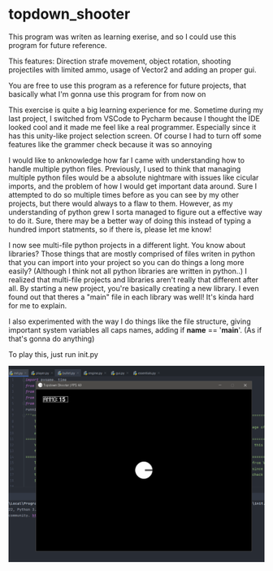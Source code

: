 # topdown_shooter
This program was writen as learning exerise, and so I could use this program for future reference.

This features: Direction strafe movement, object rotation, shooting projectiles with limited ammo, usage of Vector2
and adding an proper gui.

You are free to use this program as a reference for future projects, that basically what I'm gonna use this program
for from now on

This exercise is quite a big learning experience for me. Sometime during my last project, I switched from VSCode to
Pycharm because I thought the IDE looked cool and it made me feel like a real programmer. Especially since it has
this unity-like project selection screen. Of course I had to turn off some features like the grammer check because
it was so annoying
    
I would like to anknowledge how far I came with understanding how to handle multiple python files. Previously, I 
used to think that managing multiple python files would be a absolute nightmare with issues like cicular imports,
and the problem of how I would get important data around. Sure I attempted to do so multiple times before as you can
see by my other projects, but there would always to a flaw to them. However, as my understanding of python grew I
sorta managed to figure out a effective way to do it. Sure, there may be a better way of doing this instead of
typing a hundred import statments, so if there is, please let me know!
    
I now see multi-file python projects in a different light. You know about libraries? Those things that are mostly
comprised of files writen in python that you can import into your project so you can do things a long more easily?
(Although I think not all python libraries are written in python..) I realized that multi-file projects and
libraries aren't really that different after all. By starting a new project, you're basically creating a new 
library. I even found out that theres a "main" file in each library was well! It's kinda hard for me to explain.
    
I also experimented with the way I do things like the file structure, giving important system variables all caps 
names, adding if __name__ == '__main__'. (As if that's gonna do anything)

To play this, just run init.py

![alt text](https://github.com/ProarchwasTaken/topdown_shooter/blob/main/Capture.PNG)
